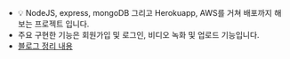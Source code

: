 - 💡 NodeJS, express, mongoDB 그리고 Herokuapp, AWS를 거쳐 배포까지 해보는 프로젝트 입니다.
- 주요 구현한 기능은 회원가입 및 로그인, 비디오 녹화 및 업로드 기능입니다.
- [블로그 정리 내용](https://leon.oopy.io/31b9c037-28c3-4f34-bcea-1b8d7ffa4eca)
